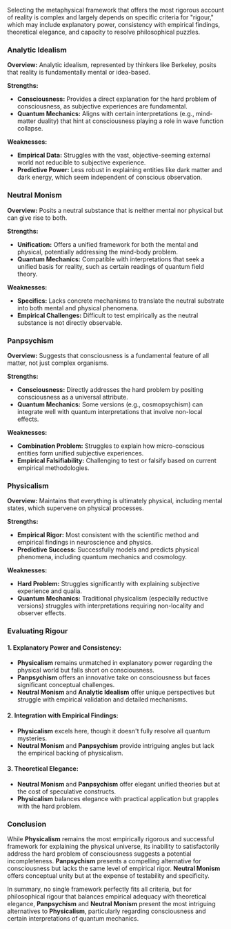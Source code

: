 Selecting the metaphysical framework that offers the most rigorous account of reality is complex and largely depends on specific criteria for "rigour," which may include explanatory power, consistency with empirical findings, theoretical elegance, and capacity to resolve philosophical puzzles. 

### Analytic Idealism
**Overview:** Analytic idealism, represented by thinkers like Berkeley, posits that reality is fundamentally mental or idea-based.

**Strengths:**
- **Consciousness:** Provides a direct explanation for the hard problem of consciousness, as subjective experiences are fundamental.
- **Quantum Mechanics:** Aligns with certain interpretations (e.g., mind-matter duality) that hint at consciousness playing a role in wave function collapse.

**Weaknesses:**
- **Empirical Data:** Struggles with the vast, objective-seeming external world not reducible to subjective experience.
- **Predictive Power:** Less robust in explaining entities like dark matter and dark energy, which seem independent of conscious observation.

### Neutral Monism
**Overview:** Posits a neutral substance that is neither mental nor physical but can give rise to both.

**Strengths:**
- **Unification:** Offers a unified framework for both the mental and physical, potentially addressing the mind-body problem.
- **Quantum Mechanics:** Compatible with interpretations that seek a unified basis for reality, such as certain readings of quantum field theory.

**Weaknesses:**
- **Specifics:** Lacks concrete mechanisms to translate the neutral substrate into both mental and physical phenomena.
- **Empirical Challenges:** Difficult to test empirically as the neutral substance is not directly observable.

### Panpsychism
**Overview:** Suggests that consciousness is a fundamental feature of all matter, not just complex organisms.

**Strengths:**
- **Consciousness:** Directly addresses the hard problem by positing consciousness as a universal attribute.
- **Quantum Mechanics:** Some versions (e.g., cosmopsychism) can integrate well with quantum interpretations that involve non-local effects.

**Weaknesses:**
- **Combination Problem:** Struggles to explain how micro-conscious entities form unified subjective experiences.
- **Empirical Falsifiability:** Challenging to test or falsify based on current empirical methodologies.

### Physicalism
**Overview:** Maintains that everything is ultimately physical, including mental states, which supervene on physical processes.

**Strengths:**
- **Empirical Rigor:** Most consistent with the scientific method and empirical findings in neuroscience and physics.
- **Predictive Success:** Successfully models and predicts physical phenomena, including quantum mechanics and cosmology.

**Weaknesses:**
- **Hard Problem:** Struggles significantly with explaining subjective experience and qualia.
- **Quantum Mechanics:** Traditional physicalism (especially reductive versions) struggles with interpretations requiring non-locality and observer effects.

### Evaluating Rigour

#### 1. **Explanatory Power and Consistency:**
- **Physicalism** remains unmatched in explanatory power regarding the physical world but falls short on consciousness.
- **Panpsychism** offers an innovative take on consciousness but faces significant conceptual challenges.
- **Neutral Monism** and **Analytic Idealism** offer unique perspectives but struggle with empirical validation and detailed mechanisms.

#### 2. **Integration with Empirical Findings:**
- **Physicalism** excels here, though it doesn't fully resolve all quantum mysteries.
- **Neutral Monism** and **Panpsychism** provide intriguing angles but lack the empirical backing of physicalism.

#### 3. **Theoretical Elegance:**
- **Neutral Monism** and **Panpsychism** offer elegant unified theories but at the cost of speculative constructs.
- **Physicalism** balances elegance with practical application but grapples with the hard problem.

### Conclusion
While **Physicalism** remains the most empirically rigorous and successful framework for explaining the physical universe, its inability to satisfactorily address the hard problem of consciousness suggests a potential incompleteness. **Panpsychism** presents a compelling alternative for consciousness but lacks the same level of empirical rigor. **Neutral Monism** offers conceptual unity but at the expense of testability and specificity.

In summary, no single framework perfectly fits all criteria, but for philosophical rigour that balances empirical adequacy with theoretical elegance, **Panpsychism** and **Neutral Monism** present the most intriguing alternatives to **Physicalism**, particularly regarding consciousness and certain interpretations of quantum mechanics.